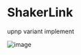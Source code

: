 # ShakerLink
upnp variant implement

 ![image](https://github.com/yinghuihong/ShakerLink/blob/master/link-core/shakerlink.png)
